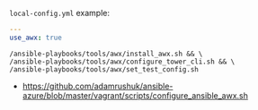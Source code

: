 `local-config.yml` example:
```yaml
---
use_awx: true
```

```shell
/ansible-playbooks/tools/awx/install_awx.sh && \
/ansible-playbooks/tools/awx/configure_tower_cli.sh && \
/ansible-playbooks/tools/awx/set_test_config.sh
```

* https://github.com/adamrushuk/ansible-azure/blob/master/vagrant/scripts/configure_ansible_awx.sh